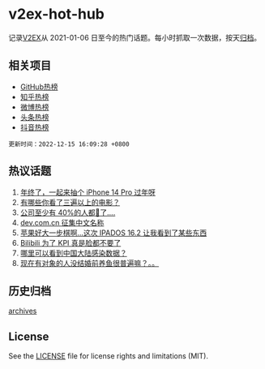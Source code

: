 # v2ex-hot-hub

 记录[V2EX](https://www.v2ex.com/)从 2021-01-06 日至今的热门话题。每小时抓取一次数据，按天[归档](archives)。
 
 ## 相关项目

- [GitHub热榜](https://github.com/snaildev/github-hot-hub)
- [知乎热榜](https://github.com/snaildev/zhihu-hot-hub)
- [微博热榜](https://github.com/snaildev/weibo-hot-hub)
- [头条热榜](https://github.com/snaildev/toutiao-hot-hub)
- [抖音热榜](https://github.com/snaildev/douyin-hot-hub)


 `更新时间：2022-12-15 16:09:28 +0800`

## 热议话题

1. [年终了，一起来抽个 iPhone 14 Pro 过年呀](https://www.v2ex.com/t/902614)
1. [有哪些你看了三遍以上的电影？](https://www.v2ex.com/t/902525)
1. [公司至少有 40%的人都🐑了....](https://www.v2ex.com/t/902615)
1. [dev.com.cn 征集中文名称](https://www.v2ex.com/t/902635)
1. [苹果好大一步棋啊...这次 IPADOS 16.2 让我看到了某些东西](https://www.v2ex.com/t/902617)
1. [Bilibili 为了 KPI 真是脸都不要了](https://www.v2ex.com/t/902545)
1. [哪里可以看到中国大陆感染数据？](https://www.v2ex.com/t/902634)
1. [现在有对象的人没结婚前养鱼很普遍嘛？。。](https://www.v2ex.com/t/902553)

## 历史归档

[archives](archives)

## License

See the [LICENSE](LICENSE) file for license rights and limitations (MIT).
